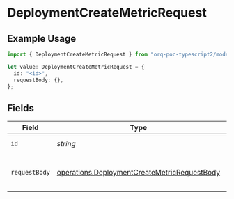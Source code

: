 # DeploymentCreateMetricRequest

## Example Usage

```typescript
import { DeploymentCreateMetricRequest } from "orq-poc-typescript2/models/operations";

let value: DeploymentCreateMetricRequest = {
  id: "<id>",
  requestBody: {},
};
```

## Fields

| Field                                                                                                        | Type                                                                                                         | Required                                                                                                     | Description                                                                                                  |
| ------------------------------------------------------------------------------------------------------------ | ------------------------------------------------------------------------------------------------------------ | ------------------------------------------------------------------------------------------------------------ | ------------------------------------------------------------------------------------------------------------ |
| `id`                                                                                                         | *string*                                                                                                     | :heavy_check_mark:                                                                                           | Deployment ID                                                                                                |
| `requestBody`                                                                                                | [operations.DeploymentCreateMetricRequestBody](../../models/operations/deploymentcreatemetricrequestbody.md) | :heavy_check_mark:                                                                                           | The deployment request payload                                                                               |
